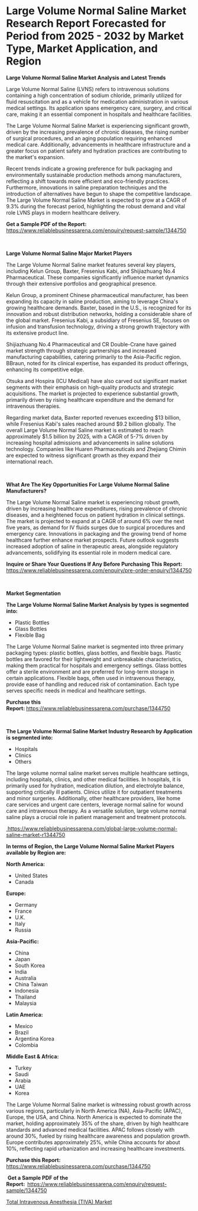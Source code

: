 <p><h1>Large Volume Normal Saline Market Research Report Forecasted for Period from 2025 -  2032 by Market Type, Market Application, and Region</h1></p><p><strong>Large Volume Normal Saline Market Analysis and Latest Trends</strong></p>
<p><p>Large Volume Normal Saline (LVNS) refers to intravenous solutions containing a high concentration of sodium chloride, primarily utilized for fluid resuscitation and as a vehicle for medication administration in various medical settings. Its application spans emergency care, surgery, and critical care, making it an essential component in hospitals and healthcare facilities.</p><p>The Large Volume Normal Saline Market is experiencing significant growth, driven by the increasing prevalence of chronic diseases, the rising number of surgical procedures, and an aging population requiring enhanced medical care. Additionally, advancements in healthcare infrastructure and a greater focus on patient safety and hydration practices are contributing to the market's expansion.</p><p>Recent trends indicate a growing preference for bulk packaging and environmentally sustainable production methods among manufacturers, reflecting a shift towards more efficient and eco-friendly practices. Furthermore, innovations in saline preparation techniques and the introduction of alternatives have begun to shape the competitive landscape. The Large Volume Normal Saline Market is expected to grow at a CAGR of 9.3% during the forecast period, highlighting the robust demand and vital role LVNS plays in modern healthcare delivery.</p></p>
<p><strong>Get a Sample PDF of the Report:&nbsp;</strong> <a href="https://www.reliablebusinessarena.com/enquiry/request-sample/1344750?utm_campaign=3222&utm_medium=2&utm_source=Github&utm_content=ia&utm_term=09032025&utm_id=large-volume-normal-saline">https://www.reliablebusinessarena.com/enquiry/request-sample/1344750</a></p>
<p>&nbsp;</p>
<p><strong>Large Volume Normal Saline Major Market Players</strong></p>
<p><p>The Large Volume Normal Saline market features several key players, including Kelun Group, Baxter, Fresenius Kabi, and Shijiazhuang No.4 Pharmaceutical. These companies significantly influence market dynamics through their extensive portfolios and geographical presence.</p><p>Kelun Group, a prominent Chinese pharmaceutical manufacturer, has been expanding its capacity in saline production, aiming to leverage China's growing healthcare demands. Baxter, based in the U.S., is recognized for its innovation and robust distribution networks, holding a considerable share of the global market. Fresenius Kabi, a subsidiary of Fresenius SE, focuses on infusion and transfusion technology, driving a strong growth trajectory with its extensive product line.</p><p>Shijiazhuang No.4 Pharmaceutical and CR Double-Crane have gained market strength through strategic partnerships and increased manufacturing capabilities, catering primarily to the Asia-Pacific region. BBraun, noted for its clinical expertise, has expanded its product offerings, enhancing its competitive edge.</p><p>Otsuka and Hospira (ICU Medical) have also carved out significant market segments with their emphasis on high-quality products and strategic acquisitions. The market is projected to experience substantial growth, primarily driven by rising healthcare expenditure and the demand for intravenous therapies.</p><p>Regarding market data, Baxter reported revenues exceeding $13 billion, while Fresenius Kabi's sales reached around $9.2 billion globally. The overall Large Volume Normal Saline market is estimated to reach approximately $1.5 billion by 2025, with a CAGR of 5-7% driven by increasing hospital admissions and advancements in saline solutions technology. Companies like Huaren Pharmaceuticals and Zhejiang Chimin are expected to witness significant growth as they expand their international reach.</p></p>
<p>&nbsp;</p>
<p><strong>What Are The Key Opportunities For Large Volume Normal Saline Manufacturers?</strong></p>
<p><p>The Large Volume Normal Saline market is experiencing robust growth, driven by increasing healthcare expenditures, rising prevalence of chronic diseases, and a heightened focus on patient hydration in clinical settings. The market is projected to expand at a CAGR of around 6% over the next five years, as demand for IV fluids surges due to surgical procedures and emergency care. Innovations in packaging and the growing trend of home healthcare further enhance market prospects. Future outlook suggests increased adoption of saline in therapeutic areas, alongside regulatory advancements, solidifying its essential role in modern medical care.</p></p>
<p><strong>Inquire or Share Your Questions If Any Before Purchasing This Report:</strong> <a href="https://www.reliablebusinessarena.com/enquiry/pre-order-enquiry/1344750?utm_campaign=3222&utm_medium=2&utm_source=Github&utm_content=ia&utm_term=09032025&utm_id=large-volume-normal-saline">https://www.reliablebusinessarena.com/enquiry/pre-order-enquiry/1344750</a></p>
<p>&nbsp;</p>
<p><strong>Market Segmentation</strong></p>
<p><strong>The Large Volume Normal Saline Market Analysis by types is segmented into:</strong></p>
<p><ul><li>Plastic Bottles</li><li>Glass Bottles</li><li>Flexible Bag</li></ul></p>
<p><p>The Large Volume Normal Saline market is segmented into three primary packaging types: plastic bottles, glass bottles, and flexible bags. Plastic bottles are favored for their lightweight and unbreakable characteristics, making them practical for hospitals and emergency settings. Glass bottles offer a sterile environment and are preferred for long-term storage in certain applications. Flexible bags, often used in intravenous therapy, provide ease of handling and reduced risk of contamination. Each type serves specific needs in medical and healthcare settings.</p></p>
<p><strong>Purchase this Report:&nbsp;</strong><a href="https://www.reliablebusinessarena.com/purchase/1344750?utm_campaign=3222&utm_medium=2&utm_source=Github&utm_content=ia&utm_term=09032025&utm_id=large-volume-normal-saline">https://www.reliablebusinessarena.com/purchase/1344750</a></p>
<p>&nbsp;</p>
<p><strong>The Large Volume Normal Saline Market Industry Research by Application is segmented into:</strong></p>
<p><ul><li>Hospitals</li><li>Clinics</li><li>Others</li></ul></p>
<p><p>The large volume normal saline market serves multiple healthcare settings, including hospitals, clinics, and other medical facilities. In hospitals, it is primarily used for hydration, medication dilution, and electrolyte balance, supporting critically ill patients. Clinics utilize it for outpatient treatments and minor surgeries. Additionally, other healthcare providers, like home care services and urgent care centers, leverage normal saline for wound care and intravenous therapy. As a versatile solution, large volume normal saline plays a crucial role in patient management and treatment protocols.</p></p>
<p><a href="https://www.reliablebusinessarena.com/global-large-volume-normal-saline-market-r1344750?utm_campaign=3222&utm_medium=2&utm_source=Github&utm_content=ia&utm_term=09032025&utm_id=large-volume-normal-saline">&nbsp;https://www.reliablebusinessarena.com/global-large-volume-normal-saline-market-r1344750</a></p>
<p><strong>In terms of Region, the Large Volume Normal Saline Market Players available by Region are:</strong></p>
<p>
    <p> <strong> North America: </strong>
        <ul>
            <li>United States</li>
            <li>Canada</li>
        </ul>
        </p> 
    <p> <strong> Europe: </strong>
        <ul>
            <li>Germany</li>
            <li>France</li>
            <li>U.K.</li>
            <li>Italy</li>
            <li>Russia</li>
        </ul>
        </p> 
    <p> <strong> Asia-Pacific: </strong>
        <ul>
            <li>China</li>
            <li>Japan</li>
            <li>South Korea</li>
            <li>India</li>
            <li>Australia</li>
            <li>China Taiwan</li>
            <li>Indonesia</li>
            <li>Thailand</li>
            <li>Malaysia</li>
        </ul>
        </p> 
    <p> <strong> Latin America: </strong>
        <ul>
            <li>Mexico</li>
            <li>Brazil</li>
            <li>Argentina Korea</li>
            <li>Colombia</li>
        </ul>
        </p> 
    <p> <strong> Middle East & Africa: </strong>
        <ul>
            <li>Turkey</li>
            <li>Saudi</li>
            <li>Arabia</li>
            <li>UAE</li>
            <li>Korea</li>
        </ul>
    </p>
    </p>
<p><p>The Large Volume Normal Saline market is witnessing robust growth across various regions, particularly in North America (NA), Asia-Pacific (APAC), Europe, the USA, and China. North America is expected to dominate the market, holding approximately 35% of the share, driven by high healthcare standards and advanced medical facilities. APAC follows closely with around 30%, fueled by rising healthcare awareness and population growth. Europe contributes approximately 25%, while China accounts for about 10%, reflecting rapid urbanization and increasing healthcare investments.</p></p>
<p><strong>Purchase this Report: </strong><a href="https://www.reliablebusinessarena.com/purchase/1344750?utm_campaign=3222&utm_medium=2&utm_source=Github&utm_content=ia&utm_term=09032025&utm_id=large-volume-normal-saline">https://www.reliablebusinessarena.com/purchase/1344750</a></p>
<p>&nbsp;<strong>Get a Sample PDF of the Report:&nbsp;&nbsp;</strong><a href="https://www.reliablebusinessarena.com/enquiry/request-sample/1344750?utm_campaign=3222&utm_medium=2&utm_source=Github&utm_content=ia&utm_term=09032025&utm_id=large-volume-normal-saline">https://www.reliablebusinessarena.com/enquiry/request-sample/1344750</a></p>
<p><strong></strong></p>
<p><p><a href="https://github.com/ijffseandy/Market-Research-Report-List-1/blob/main/total-intravenous-anesthesia-tiva-market.md?utm_campaign=3222&utm_medium=2&utm_source=Github&utm_content=ia&utm_term=09032025&utm_id=large-volume-normal-saline">Total Intravenous Anesthesia (TIVA) Market</a></p></p>